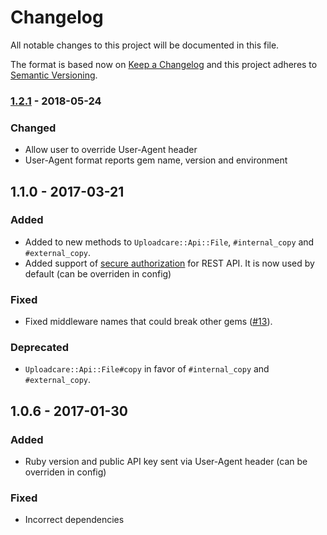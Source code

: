 # Changelog
All notable changes to this project will be documented in this file.

The format is based now on [Keep a Changelog](http://keepachangelog.com/en/1.0.0/)
and this project adheres to [Semantic Versioning](http://semver.org/spec/v2.0.0.html).


### [1.2.1] - 2018-05-24

### Changed
- Allow user to override User-Agent header
- User-Agent format reports gem name, version and environment


## 1.1.0 - 2017-03-21

### Added
- Added to new methods to `Uploadcare::Api::File`, `#internal_copy` and `#external_copy`.
- Added support of [secure authorization](https://uploadcare.com/documentation/rest/#request) for REST API. It is now used by default (can be overriden in config)

### Fixed
- Fixed middleware names that could break other gems ([#13](https://github.com/uploadcare/uploadcare-ruby/issues/13)).

### Deprecated
- `Uploadcare::Api::File#copy` in favor of `#internal_copy` and `#external_copy`.


## 1.0.6 - 2017-01-30

### Added
- Ruby version and public API key sent via User-Agent header (can be overriden in config)

### Fixed
- Incorrect dependencies


[1.2.1]: https://github.com/uploadcare/uploadcare-ruby/compare/v1.1.0...v1.2.1
